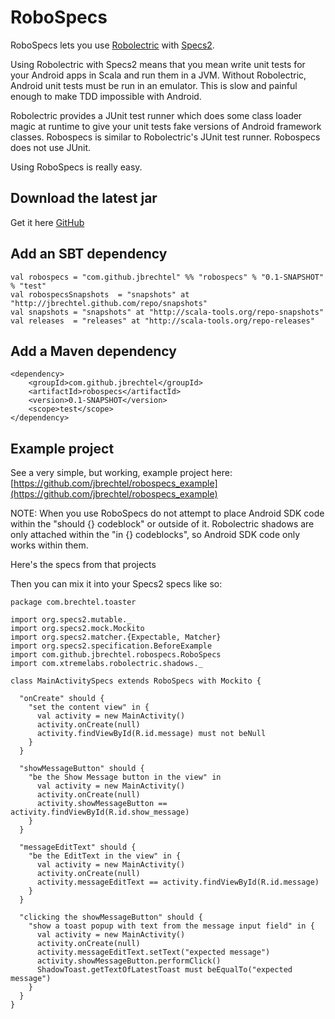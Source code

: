 RoboSpecs
=========

RoboSpecs lets you use [Robolectric](http://pivotal.github.com/robolectric/) with [Specs2](http://specs2.org).

Using Robolectric with Specs2 means that you mean write unit tests for your Android apps 
in Scala and run them in a JVM.  Without Robolectric, Android unit tests must be run in 
an emulator.  This is slow and painful enough to make TDD impossible with Android.

Robolectric provides a JUnit test runner which does some class loader magic at runtime 
to give your unit tests fake versions of Android framework classes.  Robospecs is 
similar to Robolectric's JUnit test runner.  Robospecs does not use JUnit.

Using RoboSpecs is really easy.

Download the latest jar
----------------
Get it here [GitHub](https://github.com/jbrechtel/robospecs/archives/master)

Add an SBT dependency
-----------

    val robospecs = "com.github.jbrechtel" %% "robospecs" % "0.1-SNAPSHOT" % "test"
    val robospecsSnapshots  = "snapshots" at "http://jbrechtel.github.com/repo/snapshots"
    val snapshots = "snapshots" at "http://scala-tools.org/repo-snapshots"
    val releases  = "releases" at "http://scala-tools.org/repo-releases"


Add a Maven dependency
-----------

    <dependency>
        <groupId>com.github.jbrechtel</groupId>
        <artifactId>robospecs</artifactId>
        <version>0.1-SNAPSHOT</version>
        <scope>test</scope>
    </dependency>
      

Example project
--------------

See a very simple, but working, example project here: [https://github.com/jbrechtel/robospecs_example](https://github.com/jbrechtel/robospecs_example)


NOTE: When you use RoboSpecs do not attempt to place Android SDK code within the "should {} codeblock" or outside of it. Robolectric shadows are only attached within the "in {} codeblocks", so Android SDK code only works within them.


Here's the specs from that projects

Then you can mix it into your Specs2 specs like so:

	package com.brechtel.toaster

	import org.specs2.mutable._
	import org.specs2.mock.Mockito
	import org.specs2.matcher.{Expectable, Matcher}
	import org.specs2.specification.BeforeExample
	import com.github.jbrechtel.robospecs.RoboSpecs
	import com.xtremelabs.robolectric.shadows._

	class MainActivitySpecs extends RoboSpecs with Mockito {

	  "onCreate" should {
	    "set the content view" in {
	      val activity = new MainActivity()
	      activity.onCreate(null)
	      activity.findViewById(R.id.message) must not beNull
	    }
	  }

	  "showMessageButton" should {
	    "be the Show Message button in the view" in 
	      val activity = new MainActivity()
	      activity.onCreate(null)
	      activity.showMessageButton == activity.findViewById(R.id.show_message)
	    }
	  }

	  "messageEditText" should {
	    "be the EditText in the view" in {
	      val activity = new MainActivity()
	      activity.onCreate(null)
	      activity.messageEditText == activity.findViewById(R.id.message)
	    }
	  }

	  "clicking the showMessageButton" should {
	    "show a toast popup with text from the message input field" in {
	      val activity = new MainActivity()
	      activity.onCreate(null)
	      activity.messageEditText.setText("expected message")
	      activity.showMessageButton.performClick()
	      ShadowToast.getTextOfLatestToast must beEqualTo("expected message")
	    }
	  }
	}
